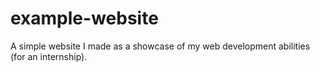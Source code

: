 # example-website
A simple website I made as a showcase of my web development abilities (for an internship).
